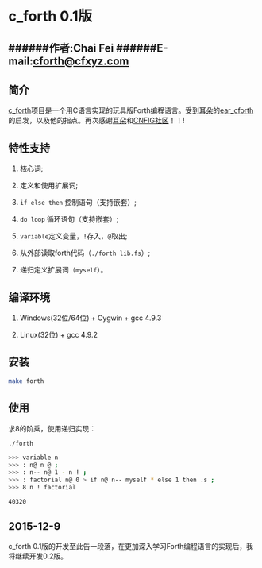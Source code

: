 c_forth 0.1版
====================

######作者:Chai Fei
######E-mail:cforth@cfxyz.com
--------------------

## 简介

[c_forth](https://github.com/cforth/c_forth)项目是一个用C语言实现的玩具版Forth编程语言。受到[耳朵](https://github.com/earforth)的[ear_cforth](https://github.com/earforth/ear-cforth)的启发，以及他的指点。再次感谢[耳朵](https://github.com/earforth)和[CNFIG社区](https://github.com/CNFIG)！！!

## 特性支持

1. 核心词;

2. 定义和使用扩展词;

3. `if else then` 控制语句（支持嵌套）;

4. `do loop` 循环语句（支持嵌套）;

5. `variable`定义变量，`!`存入，`@`取出;

6. 从外部读取forth代码（`./forth lib.fs`）;

7. 递归定义扩展词（`myself`）。

## 编译环境

1. Windows(32位/64位) + Cygwin + gcc 4.9.3

2. Linux(32位) + gcc 4.9.2

## 安装

```bash
make forth
```

## 使用

求8的阶乘，使用递归实现：

```bash
./forth

>>> variable n
>>> : n@ n @ ;
>>> : n-- n@ 1 - n ! ;
>>> : factorial n@ 0 > if n@ n-- myself * else 1 then .s ; 
>>> 8 n ! factorial

40320
```

## 2015-12-9

c_forth 0.1版的开发至此告一段落，在更加深入学习Forth编程语言的实现后，我将继续开发0.2版。
